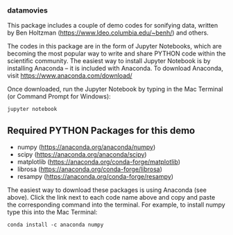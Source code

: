 ### datamovies
This package includes a couple of demo codes for sonifying data, written by Ben Holtzman (https://www.ldeo.columbia.edu/~benh/) and others.

The codes in this package are in the form of Jupyter Notebooks, which are becoming the most popular way to write and share PYTHON code within the scientific community. The easiest way to install Jupyter Notebook is by installing Anaconda – it is included with Anaconda. To download Anaconda, visit https://www.anaconda.com/download/

Once downloaded, run the Jupyter Notebook by typing in the Mac Terminal (or Command Prompt for Windows):

`jupyter notebook`

## Required PYTHON Packages for this demo
- numpy        (https://anaconda.org/anaconda/numpy)
- scipy        (https://anaconda.org/anaconda/scipy)
- matplotlib   (https://anaconda.org/conda-forge/matplotlib)
- librosa      (https://anaconda.org/conda-forge/librosa)
- resampy      (https://anaconda.org/conda-forge/resampy)

The easiest way to download these packages is using Anaconda (see above). Click the link next to each code name above and copy and paste the corresponding command into the terminal. For example, to install numpy type this into the Mac Terminal:

`conda install -c anaconda numpy`
